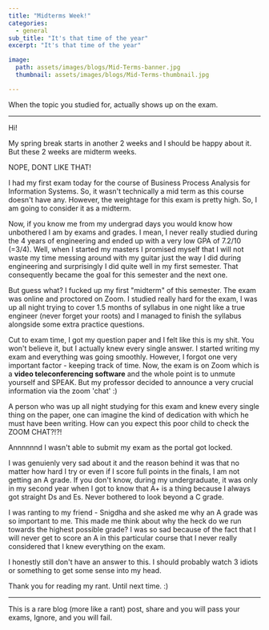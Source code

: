 ```yaml
---
title: "Midterms Week!"
categories:
  - general
sub_title: "It's that time of the year"
excerpt: "It's that time of the year"

image: 
  path: assets/images/blogs/Mid-Terms-banner.jpg
  thumbnail: assets/images/blogs/Mid-Terms-thumbnail.jpg

---
```


When the topic you studied for, actually shows up on the exam.

---

Hi!

My spring break starts in another 2 weeks and I should be happy about it. But these 2 weeks are midterm weeks. 

NOPE, DONT LIKE THAT!

I had my first exam today for the course of Business Process Analysis for Information Systems. So, it wasn't technically a mid term as this course doesn't have any. However, the weightage for this exam is pretty high. So, I am going to consider it as a midterm.

Now, if you know me from my undergrad days you would know how unbothered I am by exams and grades. I mean, I never really studied during the 4 years of engineering and ended up with a very low GPA of 7.2/10 (=3/4). 
Well, when I started my masters I promised myself that I will not waste my time messing around with my guitar just the way I did during engineering and surprisingly I did quite well in my first semester. That consequently became the goal for this semester and the next one. 

But guess what? I fucked up my first "midterm" of this semester. The exam was online and proctored on Zoom. I studied really hard for the exam, I was up all night trying to cover 1.5 months of syllabus in one night like a true engineer (never forget your roots) and I managed to finish the syllabus alongside some extra practice questions.

Cut to exam time, I got my question paper and I felt like this is my shit. You won't believe it, but I actually knew every single answer. I started writing my exam and everything was going smoothly. However, I forgot one very important factor - keeping track of time. 
Now, the exam is on Zoom which is a __video teleconferencing software__ and the whole point is to unmute yourself and SPEAK. But my professor decided to announce a very crucial information via the zoom 'chat' :)

A person who was up all night studying for this exam and knew every single thing on the paper, one can imagine the kind of dedication with which he must have been writing. How can you expect this poor child to check the ZOOM CHAT?!?!

Annnnnnd I wasn't able to submit my exam as the portal got locked. 

I was genuienly very sad about it and the reason behind it was that no matter how hard I try or even if I score full points in the finals, I am not getting an A grade. 
If you don't know, during my undergraduate, it was only in my second year when I got to know that A+ is a thing because I always got straight Ds and Es. Never bothered to look beyond a C grade.

I was ranting to my friend - Snigdha and she asked me why an A grade was so important to me. This made me think about why the heck do we run towards the highest possible grade? I was so sad because of the fact that I will never get to score an A in this particular course that I never really considered that I knew everything on the exam. 

I honestly still don't have an answer to this. I should probably watch 3 idiots or something to get some sense into my head.

Thank you for reading my rant. Until next time. :)

---

This is a rare blog (more like a rant) post, share and you will pass your exams, Ignore, and you will fail.